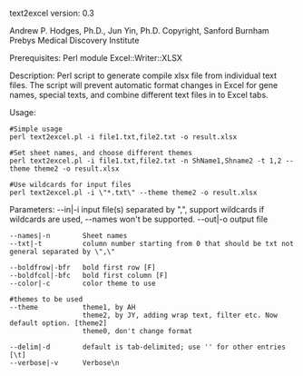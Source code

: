 text2excel
version: 0.3

Andrew P. Hodges, Ph.D., Jun Yin, Ph.D.
Copyright, Sanford Burnham Prebys Medical Discovery Institute

Prerequisites:
Perl module Excel::Writer::XLSX


Description: Perl script to generate compile xlsx file from individual text files. The script will prevent automatic format changes in Excel for gene names, special texts, and combine different text files in to Excel tabs.

Usage: 

    #Simple usage
    perl text2excel.pl -i file1.txt,file2.txt -o result.xlsx

    #Set sheet names, and choose different themes
    perl text2excel.pl -i file1.txt,file2.txt -n ShName1,Shname2 -t 1,2 --theme theme2 -o result.xlsx

    #Use wildcards for input files
    perl text2excel.pl -i \"*.txt\" --theme theme2 -o result.xlsx


Parameters:
	--in|-i           input file(s) separated by \",\", support wildcards
                           if wildcards are used, --names won't be supported.
	--out|-o          output file

	--names|-n        Sheet names
	--txt|-t          column number starting from 0 that should be txt not general separated by \",\"

	--boldfrow|-bfr   bold first row [F]
	--boldfcol|-bfc   bold first column [F]
	--color|-c        color theme to use

    #themes to be used
	--theme           theme1, by AH 
                      theme2, by JY, adding wrap text, filter etc. Now default option. [theme2]
                      theme0, don't change format

	--delim|-d        default is tab-delimited; use '' for other entries [\t]
	--verbose|-v      Verbose\n	
